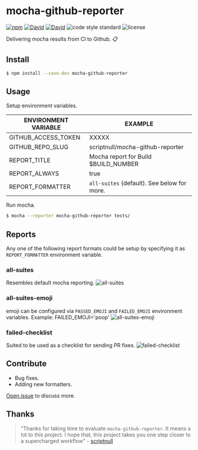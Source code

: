 # mocha-github-reporter

[![npm](https://img.shields.io/npm/v/mocha-github-reporter.svg)]() [![David](https://img.shields.io/david/scriptnull/mocha-github-reporter.svg)]() [![David](https://img.shields.io/david/dev/scriptnull/mocha-github-reporter.svg)]() ![code style standard](https://img.shields.io/badge/code_style-standard-brightgreen.svg) ![license](https://img.shields.io/github/license/scriptnull/mocha-github-reporter.svg)

Delivering mocha results from CI to Github. 📋

## Install
```bash
$ npm install --save-dev mocha-github-reporter
```

## Usage
Setup environment variables.

| ENVIRONMENT VARIABLE | EXAMPLE |
|----------------------|---------|
| GITHUB_ACCESS_TOKEN | XXXXX |
| GITHUB_REPO_SLUG | scriptnull/mocha-github-reporter |
| REPORT_TITLE | Mocha report for Build $BUILD_NUMBER |
| REPORT_ALWAYS | true |
| REPORT_FORMATTER | `all-suites` (default). See below for more. |

Run mocha.

```bash
$ mocha --reporter mocha-github-reporter tests/
```
## Reports
Any one of the following report formats could be setup by specifying it as `REPORT_FORMATTER` environment variable.

### all-suites
Resembles default mocha reporting.
![all-suites](/screens/all-suites.png)

### all-suites-emoji
emoji can be configured via `PASSED_EMOJI` and `FAILED_EMOJI` environment variables. Example: FAILED_EMOJI='poop'
![all-suites-emoji](/screens/all-suites-emoji.png)

### failed-checklist
Suited to be used as a checklist for sending PR fixes.
![failed-checklist](/screens/failed-checklist.png)

## Contribute
- Bug fixes.
- Adding new formatters.

[Open issue](https://github.com/scriptnull/mocha-github-reporter/issues/new) to discuss more.

## Thanks
> "Thanks for taking time to evaluate `mocha-github-reporter`. It means a lot to this project. I hope that, this project takes you one step closer to a supercharged workflow" - [scriptnull](https://twitter.com/scriptnull)
